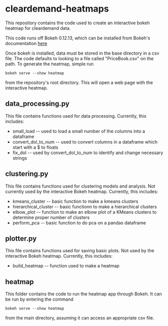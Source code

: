 # cleardemand-heatmaps
This repository contains the code used to create an interactive bokeh heatmap for cleardemand data.

This code runs off Bokeh 0.12.13, which can be installed from Bokeh's documentation [here](https://bokeh.pydata.org/en/latest/docs/installation.html)

Once bokeh is installed, data must be stored in the base directory in a csv file. The code defaults to looking to a file called "PriceBook.csv" on the path. To generate the heatmap, simple run

`bokeh serve --show heatmap`

from the repository's root directory. This will open a web page with the interactive heatmap.

## data_processing.py
This file contains functions used for data processing. Currently, this includes:
- small_load -- used to load a small number of the columns into a dataframe
- convert_dol_to_num -- used to convert columns in a dataframe which start with a $ to floats
- fix_dol -- used by convert_dol_to_num to identify and change necessary strings

## clustering.py
This file contains functions used for clustering models and analysis. Not currently used by the interactive Bokeh heatmap. Currently, this includes:
- kmeans_cluster -- basic function to make a kmeans clusters
- hierarchical_cluster -- basic functionn to make a hierarchical clusters
- elbow_plot -- function to make an elbow plot of a KMeans clusters to determine proper number of clusters
- perform_pca -- basic function to do pca on a pandas dataframe

## plotter.py
This file contains functions used for saving basic plots. Not used by the interactive Bokeh heatmap. Currently, this includes:
- build_heatmap -- function used to make a heatmap

## heatmap
This folder contains the code to run the heatmap app through Bokeh. It can be run
by entering the command

`bokeh serve --show heatmap`

from the main directory, assuming it can access an appropriate csv file.
